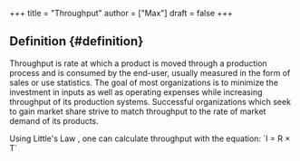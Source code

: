 +++
title = "Throughput"
author = ["Max"]
draft = false
+++

## Definition {#definition}

Throughput is rate at which a product is moved through a production process
and is consumed by the end-user, usually measured in the form of sales or use
statistics. The goal of most organizations is to minimize the investment in
inputs as well as operating expenses while increasing throughput of its
production systems. Successful organizations which seek to gain market share
strive to match throughput to the rate of market demand of its products.

Using Little's Law , one can calculate throughput with the equation:
\`I = R × T\`
